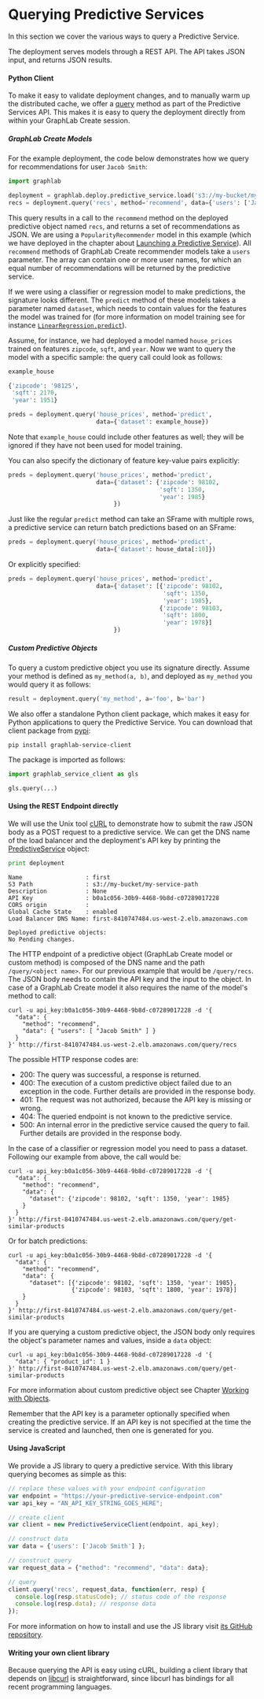 <script src="../turi/js/recview.js"></script>
# Querying Predictive Services

In this section we cover the various ways to query a Predictive Service.

The deployment serves models through a REST API. The API takes JSON input, and returns JSON results.

#### Python Client

To make it easy to validate deployment changes, and to manually warm up the distributed cache, we offer a [query](https://turi.com/products/create/docs/generated/graphlab.deploy._predictive_service._predictive_service.PredictiveService.query.html#graphlab.deploy._predictive_service._predictive_service.PredictiveService.query) method as part of the Predictive Services API. This makes it is easy to query the deployment directly from within your GraphLab Create session.

##### GraphLab Create Models

For the example deployment, the code below demonstrates how we query for recommendations for user ```Jacob Smith```:

```python
import graphlab

deployment = graphlab.deploy.predictive_service.load('s3://my-bucket/my-service-path')
recs = deployment.query('recs', method='recommend', data={'users': ['Jacob Smith']})
```

This query results in a call to the `recommend` method on the deployed predictive object named `recs`, and returns a set of recommendations as JSON. We are using a `PopularityRecommender` model in this example (which we have deployed in the chapter about [Launching a Predictive Service](pred-launching.md)). All `recommend` methods of GraphLab Create recommender models take a `users` parameter. The array can contain one or more user names, for which an equal number of recommendations will be returned by the predictive service.

If we were using a classifier or regression model to make predictions, the signature looks different. The `predict` method of these models takes a parameter named `dataset`, which needs to contain values for the features the model was trained for (for more information on model training see for instance [`LinearRegression.predict`](https://turi.com/products/create/docs/generated/graphlab.linear_regression.LinearRegression.predict.html)).

Assume, for instance, we had deployed a model named `house_prices` trained on features `zipcode`, `sqft`, and `year`. Now we want to query the model with a specific sample:
the query call could look as follows:

```python
example_house
```

```python
{'zipcode': '98125',
 'sqft': 2170,
 'year': 1951}
```

```python
preds = deployment.query('house_prices', method='predict',
                         data={'dataset': example_house})
```

Note that `example_house` could include other features as well; they will be ignored if they have not been used for model training.

You can also specify the dictionary of feature key-value pairs explicitly:

```python
preds = deployment.query('house_prices', method='predict',
                         data={'dataset': {'zipcode': 98102,
                                           'sqft': 1350,
                                           'year': 1985}
                              })
```

Just like the regular `predict` method can take an SFrame with multiple rows, a predictive service can return batch predictions based on an SFrame:

```python
preds = deployment.query('house_prices', method='predict',
                         data={'dataset': house_data[:10]})
```

Or explicitly specified:

```python
preds = deployment.query('house_prices', method='predict',
                         data={'dataset': [{'zipcode': 98102,
                                            'sqft': 1350,
                                            'year': 1985},
                                           {'zipcode': 98103,
                                            'sqft': 1800,
                                            'year': 1978}]
                              })
```

##### Custom Predictive Objects

To query a custom predictive object you use its signature directly. Assume your method is defined as `my_method(a, b)`, and deployed as `my_method` you would query it as follows:

```python
result = deployment.query('my_method', a='foo', b='bar')
```

We also offer a standalone Python client package, which makes it easy for Python applications to query the Predictive Service. You can download that client package from [pypi](https://pypi.python.org/pypi):

```no-highlight
pip install graphlab-service-client
```

The package is imported as follows:

```python
import graphlab_service_client as gls

gls.query(...)
```

#### Using the REST Endpoint directly

We will use the Unix tool [cURL](http://curl.haxx.se/docs/manpage.html) to demonstrate how to submit the raw JSON body as a POST request to a predictive service. We can get the DNS name of the load balancer and the deployment's API key by printing the [PredictiveService](https://turi.com/products/create/docs/generated/graphlab.deploy.PredictiveService.html) object:

```python
print deployment
```

```
Name                  : first
S3 Path               : s3://my-bucket/my-service-path
Description           : None
API Key               : b0a1c056-30b9-4468-9b8d-c07289017228
CORS origin           :
Global Cache State    : enabled
Load Balancer DNS Name: first-8410747484.us-west-2.elb.amazonaws.com

Deployed predictive objects:
No Pending changes.
```

The HTTP endpoint of a predictive object (GraphLab Create model or custom method) is composed of the DNS name and the path `/query/<object name>`. For our previous example that would be `/query/recs`. The JSON body needs to contain the API key and the input to the object. In case of a GraphLab Create model it also requires the name of the model's method to call:

```no-highlight
curl -u api_key:b0a1c056-30b9-4468-9b8d-c07289017228 -d '{
  "data": {
    "method": "recommend",
    "data": { "users": [ "Jacob Smith" ] }
  }
}' http://first-8410747484.us-west-2.elb.amazonaws.com/query/recs
```

The possible HTTP response codes are:
* 200: The query was successful, a response is returned.
* 400: The execution of a custom predictive object failed due to an exception in the code. Further details are provided in the response body.
* 401: The request was not authorized, because the API key is missing or wrong.
* 404: The queried endpoint is not known to the predictive service.
* 500: An internal error in the predictive service caused the query to fail. Further details are provided in the response body.

In the case of a classifier or regression model you need to pass a dataset. Following our example from above, the call would be:

```no-highlight
curl -u api_key:b0a1c056-30b9-4468-9b8d-c07289017228 -d '{
  "data": {
    "method": "recommend",
    "data": {
      "dataset": {'zipcode': 98102, 'sqft': 1350, 'year': 1985}
    }
  }
}' http://first-8410747484.us-west-2.elb.amazonaws.com/query/get-similar-products
```

Or for batch predictions:

```no-highlight
curl -u api_key:b0a1c056-30b9-4468-9b8d-c07289017228 -d '{
  "data": {
    "method": "recommend",
    "data": {
      "dataset": [{'zipcode': 98102, 'sqft': 1350, 'year': 1985},
                  {'zipcode': 98103, 'sqft': 1800, 'year': 1978}]
    }
  }
}' http://first-8410747484.us-west-2.elb.amazonaws.com/query/get-similar-products
```

If you are querying a custom predictive object, the JSON body only requires the object's parameter names and values, inside a `data` object:

```no-highlight
curl -u api_key:b0a1c056-30b9-4468-9b8d-c07289017228 -d '{
  "data": { "product_id": 1 }
}' http://first-8410747484.us-west-2.elb.amazonaws.com/query/get-similar-products
```

For more information about custom predictive object see Chapter [Working with Objects](pred-working-with-objects.md).

Remember that the API key is a parameter optionally specified when creating the predictive service. If an API key is not specified at the time the service is created and launched, then one is generated for you.

#### Using JavaScript

We provide a JS library to query a predictive service. With this library querying becomes as simple as this:

```js
// replace these values with your endpoint configuration
var endpoint = "https://your-predictive-service-endpoint.com"
var api_key = "AN_API_KEY_STRING_GOES_HERE";

// create client
var client = new PredictiveServiceClient(endpoint, api_key);

// construct data
var data = {'users': ['Jacob Smith'] };

// construct query
var request_data = {"method": "recommend", "data": data};

// query
client.query('recs', request_data, function(err, resp) {
  console.log(resp.statusCode); // status code of the response
  console.log(resp.data); // response data
});
```

For more information on how to install and use the JS library visit [its GitHub repository](https://github.com/dato-code/Turi-Predictive-Service-Client-JS).

#### Writing your own client library

Because querying the API is easy using cURL, building a client library that depends on [libcurl](http://curl.haxx.se/libcurl/) is straightforward, since libcurl has bindings for all recent programming languages.
